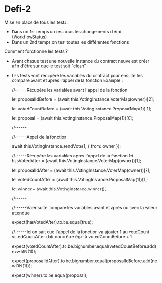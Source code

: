 # Defi-2

Mise en place de tous les tests :

- Dans un 1er temps on test tous les changements d'état (WorkflowStatus)
- Dans un 2nd temps on test toutes les différentes fonctions

Comment fonctionne les tests ?

- Avant chaque test une nouvelle instance du contract neuve est créer afin d'être sur que le test soit "clean"

- Les tests vont récupéré les variables du contract pour ensuite les comparé avant et après l'appel de la fonction
  Example :

  //------Récupère les variables avant l'appel de la fonction

  let proposalIdBefore = (await this.VotingInstance.VoterMap(owner))[2];

  let votedCountBefore = (await this.VotingInstance.ProposalMap(1))[1];

  let proposal = (await this.VotingInstance.ProposalMap(1))[0];

  //------

  //------Appel de la fonction

  await this.VotingInstance.sendVote(1, { from: owner });

  //------Récupère les variables après l'appel de la fonction
  let hasVotedAfter = (await this.VotingInstance.VoterMap(owner))[1];

  let proposalIdAfter = (await this.VotingInstance.VoterMap(owner))[2];

  let votedCountAfter = (await this.VotingInstance.ProposalMap(1))[1];

  let winner = await this.VotingInstance.winner();

  //------

  //------Va ensuite comparé les variables avant et après ou avec la valeur attendue

  expect(hasVotedAfter).to.be.equal(true);

  //------Ici on sait que l'appel de la fonction va ajouter 1 au voteCount votedCountAfter doit donc être égal à votedCountBefore + 1

  expect(votedCountAfter).to.be.bignumber.equal(votedCountBefore.add(new BN(1)));

  expect(proposalIdAfter).to.be.bignumber.equal(proposalIdBefore.add(new BN(1)));

  expect(winner).to.be.equal(proposal);
